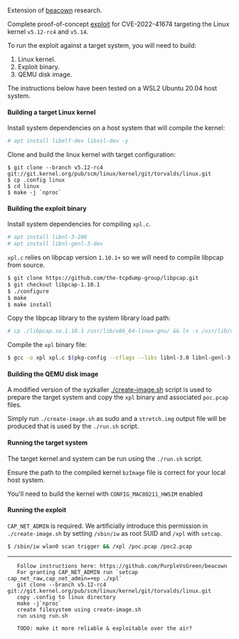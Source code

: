 Extension of [beacown](https://github.com/PurpleVsGreen/beacown) research.

Complete proof-of-concept [exploit](./xpl.c) for CVE-2022-41674 targeting the Linux kernel `v5.12-rc4` and `v5.14`.

To run the exploit against a target system, you will need to build:
1. Linux kernel.
2. Exploit binary.
3. QEMU disk image.

The instructions below have been tested on a WSL2 Ubuntu 20.04 host system.

#### Building a target Linux kernel

Install system dependencies on a host system that will compile the kernel:
```sh
# apt install libelf-dev libssl-dev -y
```

Clone and build the linux kernel with target configuration:
```
$ git clone --branch v5.12-rc4 git://git.kernel.org/pub/scm/linux/kernel/git/torvalds/linux.git
$ cp .config linux
$ cd linux
$ make -j `nproc`
```

#### Building the exploit binary

Install system dependencies for compiling `xpl.c`.

```sh
# apt install libnl-3-200
# apt install libnl-genl-3-dev
```

`xpl.c` relies on libpcap version `1.10.1+` so we will need to compile libpcap from source.

```sh
$ git clone https://github.com/the-tcpdump-group/libpcap.git
$ git checkout libpcap-1.10.1
$ ./configure
$ make
$ make install
```

Copy the libpcap library to the system library load path:
```sh
# cp ./libpcap.so.1.10.1 /usr/lib/x86_64-linux-gnu/ && ln -s /usr/lib/x86_64-linux-gnu/libpcap.so.1.10.1 /usr/lib/x86_64-linux-gnu/libpcap.so.1
```

Compile the `xpl` binary file:
```sh
$ gcc -o xpl xpl.c $(pkg-config --cflags --libs libnl-3.0 libnl-genl-3.0 libpcap)
```

#### Building the QEMU disk image

A modified version of the syzkaller [./create-image.sh](https://github.com/google/syzkaller/blob/master/tools/create-image.sh) script is used to prepare the target system and copy the `xpl` binary and associated `poc.pcap` files.

Simply run `./create-image.sh` as sudo and a `stretch.img` output file will be produced that is used by the `./run.sh` script.

#### Running the target system

The target kernel and system can be run using the `./run.sh` script. 

Ensure the path to the compiled kernel `bzImage` file is correct for your local host system.

You'll need to build the kernel with `CONFIG_MAC80211_HWSIM` enabled

#### Running the exploit

`CAP_NET_ADMIN` is required. We artificially introduce this permission in `./create-image.sh` by setting `/sbin/iw` as root SUID and `/xpl` with `setcap`.

```sh
$ /sbin/iw wlan0 scan trigger && /xpl /poc.pcap /poc2.pcap
```

----

```
   Follow instructions here: https://github.com/PurpleVsGreen/beacown
   For granting CAP_NET_ADMIN run `setcap cap_net_raw,cap_net_admin=+ep ./xpl`
   git clone --branch v5.12-rc4 git://git.kernel.org/pub/scm/linux/kernel/git/torvalds/linux.git
   copy .config to linux directory
   make -j`nproc`
   create filesystem using create-image.sh
   run using run.sh
   
   TODO: make it more reliable & exploitable over the air? 
```
